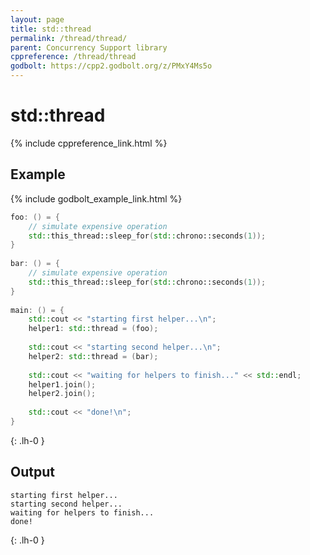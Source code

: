 ```yaml
---
layout: page
title: std::thread
permalink: /thread/thread/
parent: Concurrency Support library
cppreference: /thread/thread
godbolt: https://cpp2.godbolt.org/z/PMxY4Ms5o
---
```

# std::thread

{% include cppreference_link.html %}

## Example

{% include godbolt_example_link.html %}

```cpp
foo: () = {
    // simulate expensive operation
    std::this_thread::sleep_for(std::chrono::seconds(1));
}
 
bar: () = {
    // simulate expensive operation
    std::this_thread::sleep_for(std::chrono::seconds(1));
}
 
main: () = {
    std::cout << "starting first helper...\n";
    helper1: std::thread = (foo);
 
    std::cout << "starting second helper...\n";
    helper2: std::thread = (bar);
 
    std::cout << "waiting for helpers to finish..." << std::endl;
    helper1.join();
    helper2.join();
 
    std::cout << "done!\n";
}
```
{: .lh-0 }

## Output

```
starting first helper...
starting second helper...
waiting for helpers to finish...
done!
```
{: .lh-0 }